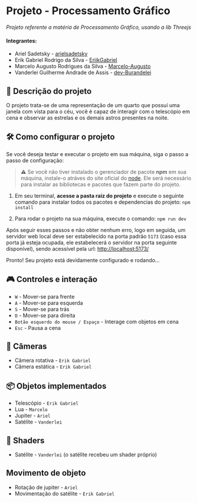 # Projeto - Processamento Gráfico

_Projeto referente a matéria de Processamento Gráfico, usando a lib Threejs_

#### Integrantes:

- Ariel Sadetsky - [arielsadetsky](https://github.com/arielsadetsky)
- Erik Gabriel Rodrigo da Silva - [EriikGabriel](https://github.com/EriikGabriel)
- Marcelo Augusto Rodrigues da Silva - [Marcelo-Augusto](https://github.com/Marcelo-Augusto)
- Vanderlei Guilherme Andrade de Assis - [dev-Burandelei](https://github.com/dev-Burandelei)

## 📃 Descrição do projeto

O projeto trata-se de uma representação de um quarto que possuí uma janela com vista para o céu, você é capaz de interagir com o telescópio em cena e observar as estrelas e os demais astros presentes na noite.

## 🛠️ Como configurar o projeto

Se você deseja testar e executar o projeto em sua máquina, siga o passo a passo de configuração:

> ⚠ Se você não tiver instalado o gerenciador de pacote **npm** em sua máquina, instale-o atráves do site oficial do [node](https://nodejs.org/pt-br/download). Ele será necessário para instalar as bibliotecas e pacotes que fazem parte do projeto.

1. Em seu terminal, **acesse a pasta raiz do projeto** e execute o seguinte comando para instalar todos os pacotes e dependencias do projeto:
   `npm install`

2. Para rodar o projeto na sua máquina, execute o comando:
   `npm run dev`

Após seguir esses passos e não obter nenhum erro, logo em seguida, um servidor web local deve ser estabelecido na porta padrão `5173` (caso essa porta já esteja ocupada, ele estabelecerá o servidor na porta seguinte disponível), sendo acessível pela url:
[http://localhost:5173/](http://localhost:5173/)

Pronto! Seu projeto está devidamente configurado e rodando...

## 🎮 Controles e interação

- `W` - Mover-se para frente
- `A` - Mover-se para esquerda
- `S` - Mover-se para trás
- `D` - Mover-se para direita
- `Botão esquerdo do mouse / Espaço` - Interage com objetos em cena
- `Esc` - Pausa a cena

## 🎥 Câmeras

- Câmera rotativa - `Erik Gabriel`
- Câmera estática - `Erik Gabriel`

## 📦 Objetos implementados

- Telescópio - `Erik Gabriel`
- Lua - `Marcelo`
- Jupiter - `Ariel`
- Satélite - `Vanderlei`

## 🎨 Shaders

- Satélite - `Vanderlei` (o satélite recebeu um shader próprio)

## Movimento de objeto

- Rotação de jupiter - `Ariel`
- Movimentação do satélite - `Erik Gabriel`
